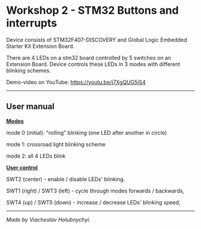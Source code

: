# Workshop 2 - STM32 Buttons and interrupts

Device consists of STM32F407-DISCOVERY and Global Logic Embedded Starter Kit Extension Board.

There are 4 LEDs on a stm32 board controlled by 5 switches on an Extension Board. Device controls these LEDs in 3 modes with different blinking schemes.

Demo-video on YouTube: https://youtu.be/j7XgQUG5jS4

***

## User manual

<ins>**Modes**</ins>

mode 0 (initial): "rolling" blinking (one LED after another in circle)

mode 1: crossroad light blinking scheme

mode 2: all 4 LEDs blink

<ins>**User control**</ins>

SWT2 (center) - enable / disable LEDs' blinking.

SWT1 (right) / SWT3 (left) - cycle through modes forwards / backwards,

SWT4 (up) / SWT5 (down) - increase / decrease LEDs' blinking speed,



***

*Made by Viacheslav Holubnychyi.*
